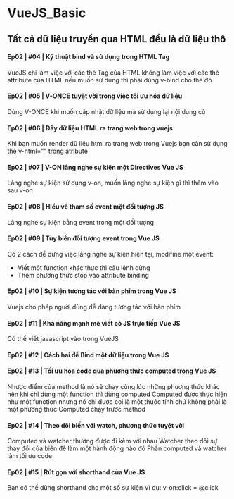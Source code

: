 # VueJS_Basic
## Tất cả dữ liệu truyền qua HTML đều là dữ liệu thô
#### Ep02 | #04 | Kỹ thuật bind và sử dụng trong HTML Tag
VueJS chỉ làm việc với các thẻ Tag của HTML không làm việc với các thẻ attribute của HTML nếu muốn sử dụng thì phải dùng v-bind cho thẻ đó.
#### Ep02 | #05 | V-ONCE tuyệt vời trong việc tối ưu hóa dữ liệu
Dùng V-ONCE khi muốn cập nhật dữ liệu mà sử dụng lại nội dung cũ
#### Ep02 | #06 | Đẩy dữ liệu HTML ra trang web trong vuejs
Khi bạn muốn render dữ liệu html ra trang web trong Vuejs bạn cần sử dụng thẻ v-html="" trong atribute
#### Ep02 | #07 | V-ON lắng nghe sự kiện một Directives Vue JS
Lắng nghe sự kiện sử dụng v-on, muốn lắng nghe sự kiện gì thì thêm vào sau v-on
#### Ep02 | #08 | Hiểu về tham số event một đối tượng JS
Lắng nghe sự kiện bằng event trong một đối tượng
#### Ep02 | #09 | Tùy biến đối tượng event trong Vue JS
Có 2 cách để dừng việc lắng nghe sự kiện hiện tại, modifine một event:
- Viết một function khác thực thi câu lệnh dừng
- Thêm phương thức stop vào attribute binding
#### Ep02 | #10 | Sự kiện tương tác với bàn phím trong Vue JS
Vuejs cho phép người dùng dễ dàng tương tác với bàn phím
#### Ep02 | #11 | Khả năng mạnh mẽ viết có JS trực tiếp Vue JS
Có thể viết javascript vào trong VueJS
#### Ep02 | #12 | Cách hai để Bind một dữ liệu trong Vue JS
#### Ep02 | #13 | Tối ưu hóa code qua phương thức computed trong Vue JS
Nhược điểm của method là nó sẽ chạy cùng lúc những phương thức khác nên khi chỉ dùng một function thì dùng computed
Computed được thực hiện như một function nhưng nó chỉ được coi là một thuộc tính chứ không phải là một phương thức
Computed chạy trước method
#### Ep02 | #14 | Theo dõi biến với watch, phương thức tuyệt vời
Computed và watcher thường được đi kèm với nhau
Watcher theo dõi sự thay đổi của biến để làm một hành động nào đó
Phần computed và watcher làm tối ưu code
#### Ep02 | #15 | Rút gọn với shorthand của Vue JS
Bạn có thể dùng shorthand cho một số sự kiện 
Ví dụ: v-on:click = @click
#### 
